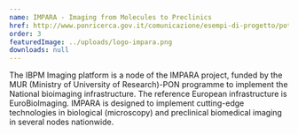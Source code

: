 ```yaml
---
name: IMPARA - Imaging from Molecules to Preclinics
href: http://www.ponricerca.gov.it/comunicazione/esempi-di-progetto/potenziamento-infrastrutture-di-ricerca/impara-imaging-dalle-molecole-alla-preclinica/
order: 3
featuredImage: ../uploads/logo-impara.png
downloads: null
---
```


The IBPM Imaging platform is a node of the IMPARA project, funded by the MUR (Ministry of University of Research)-PON programme to implement the National bioimaging infrastructure. The reference European infrastructure is EuroBioImaging. IMPARA is designed to implement cutting-edge technologies in biological (microscopy) and preclinical biomedical imaging in several nodes nationwide.
